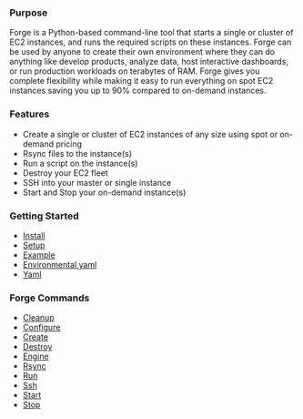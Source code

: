 ### Purpose

Forge is a Python-based command-line tool that starts a single or cluster of EC2 instances, and runs the required scripts on these instances. Forge can be used by anyone to create their own environment where they can do anything like develop products, analyze data, host interactive dashboards, or run production workloads on terabytes of RAM. Forge gives you complete flexibility while making it easy to run everything on spot EC2 instances saving you up to 90% compared to on-demand instances.

### Features

- Create a single or cluster of EC2 instances of any size using spot or on-demand pricing
- Rsync files to the instance(s)
- Run a script on the instance(s)
- Destroy your EC2 fleet
- SSH into your master or single instance
- Start and Stop your on-demand instance(s)

### Getting Started

- [Install](install.md)
- [Setup](setup.md)
- [Example](example.md)
- [Environmental yaml](environmental_yaml.md)
- [Yaml](yaml.md)

### Forge Commands

- [Cleanup](cleanup.md)
- [Configure](configure.md)
- [Create](create.md)
- [Destroy](destroy.md)
- [Engine](engine.md)
- [Rsync](rsync.md)
- [Run](run.md)
- [Ssh](ssh.md)
- [Start](start.md)
- [Stop](stop.md)
